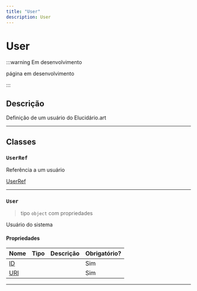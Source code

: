 ```yaml
---
title: "User"
description: User
---
```


# User

:::warning Em desenvolvimento

página em desenvolvimento

:::

## Descrição

Definição de um usuário do Elucidário.art

---

## Classes

### `UserRef`

Referência a um usuário

[UserRef](./metadata.md#userref)

---

### `User`

> tipo `object` com propriedades

Usuário do sistema

#### Propriedades

| Nome | Tipo | Descrição | Obrigatório? |
| ---- | ---- | --------- | ------------ |
| [ID](./metadata.md#id) |  |  | Sim |
| [URI](./metadata.md#uri) |  |  | Sim |

---